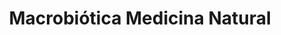 ---
title: "Macrobiótica Medicina Natural"
url: /san-jose/macrobiotica-medicina-natural/
shop: general
---